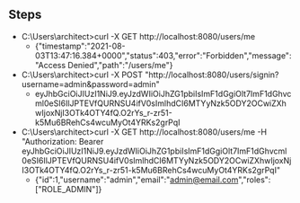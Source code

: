 ## Steps 

- C:\Users\architect>curl -X GET http://localhost:8080/users/me
    - {"timestamp":"2021-08-03T13:47:16.384+0000","status":403,"error":"Forbidden","message":"Access Denied","path":"/users/me"}
- C:\Users\architect>curl -X POST "http://localhost:8080/users/signin?username=admin&password=admin"
    - eyJhbGciOiJIUzI1NiJ9.eyJzdWIiOiJhZG1pbiIsImF1dGgiOlt7ImF1dGhvcml0eSI6IlJPTEVfQURNSU4ifV0sImlhdCI6MTYyNzk5ODY2OCwiZXhwIjoxNjI3OTk4OTY4fQ.O2rYs_r-zr51-k5Mu6BRehCs4wcuMyOt4YRKs2grPqI
- C:\Users\architect>curl -X GET http://localhost:8080/users/me -H "Authorization: Bearer eyJhbGciOiJIUzI1NiJ9.eyJzdWIiOiJhZG1pbiIsImF1dGgiOlt7ImF1dGhvcml0eSI6IlJPTEVfQURNSU4ifV0sImlhdCI6MTYyNzk5ODY2OCwiZXhwIjoxNjI3OTk4OTY4fQ.O2rYs_r-zr51-k5Mu6BRehCs4wcuMyOt4YRKs2grPqI"
    - {"id":1,"username":"admin","email":"admin@email.com","roles":["ROLE_ADMIN"]}
